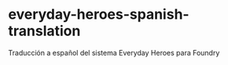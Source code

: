# everyday-heroes-spanish-translation
Traducción a español del sistema Everyday Heroes para Foundry
